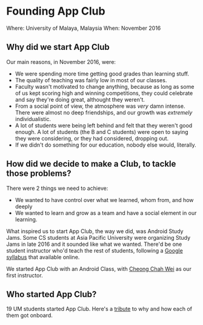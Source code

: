 # Founding App Club

Where: University of Malaya, Malaysia
When: November 2016

## Why did we start App Club

Our main reasons, in November 2016, were:

* We were spending more time getting good grades than learning stuff.
* The quality of teaching was fairly low in most of our classes.
* Faculty wasn't motivated to change anything, because as long as some of us kept scoring high and winning competitions, they could celebrate and say they're doing great, althought they weren't.
* From a social point of view, the atmosphere was _very_ damn intense. There were almost no deep friendships, and our growth was *extremely* individualistic.
* A lot of students were being left behind and felt that they weren't good enough. A lot of students (the B and C students) were open to saying they were considering, or they had considered, dropping out.
* If we didn't do something for our education, nobody else would, literally.

## How did we decide to make a Club, to tackle those problems?

There were 2 things we need to achieve:
* We wanted to have control over what we learned, whom from, and how deeply 
* We wanted to learn and grow as a team and have a social element in our learning.

What inspired us to start App Club, the way we did, was Android Study Jams. Some CS students at Asia Pacific University were organizing Study Jams in late 2016 and it sounded like what we wanted. There'd be one student instructor who'd teach the rest of students, following a [Google syllabus](https://speakerdeck.com/cmota/android-study-jam-2016?slide=10) that available online.

We started App Club with an Android Class, with [Cheong Chah Wei](https://www.linkedin.com/in/chah-wei-cheong-65a520111/) as our first instructor. 

## Who started App Club?

19 UM students started App Club. Here's a [tribute](https://www.facebook.com/pg/AppClubUM/photos/?tab=album&album_id=1828349780738519) to why and how each of them got onboard.
